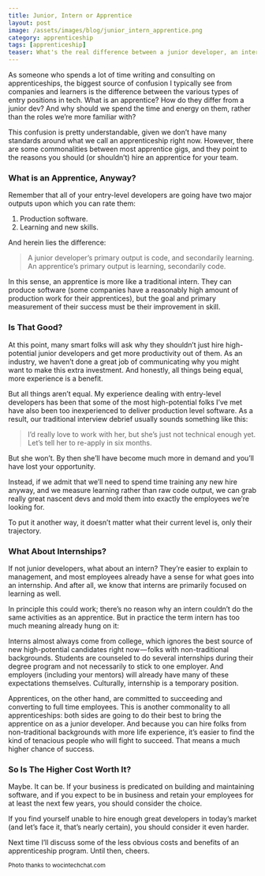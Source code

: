 ```yaml
---
title: Junior, Intern or Apprentice
layout: post
image: /assets/images/blog/junior_intern_apprentice.png
category: apprenticeship
tags: [apprenticeship]
teaser: What's the real difference between a junior developer, an intern and an apprentice?
---
```


As someone who spends a lot of time writing and consulting on apprenticeships, the biggest source of confusion I typically see from companies and learners is the difference between the various types of entry positions in tech. What is an apprentice? How do they differ from a junior dev? And why should we spend the time and energy on them, rather than the roles we’re more familiar with?

This confusion is pretty understandable, given we don’t have many standards around what we call an apprenticeship right now. However, there are some commonalities between most apprentice gigs, and they point to the reasons you should (or shouldn’t) hire an apprentice for your team.

### What is an Apprentice, Anyway?

Remember that all of your entry-level developers are going have two major outputs upon which you can rate them:

1. Production software.
2. Learning and new skills.

And herein lies the difference:

<blockquote>A junior developer’s primary output is code, and secondarily learning. An apprentice’s primary output is learning, secondarily code.</blockquote>

In this sense, an apprentice is more like a traditional intern. They can produce software (some companies have a reasonably high amount of production work for their apprentices), but the goal and primary measurement of their success must be their improvement in skill.

### Is That Good?

At this point, many smart folks will ask why they shouldn’t just hire high-potential junior developers and get more productivity out of them. As an industry, we haven’t done a great job of communicating why you might want to make this extra investment. And honestly, all things being equal, more experience is a benefit.

But all things aren’t equal. My experience dealing with entry-level developers has been that some of the most high-potential folks I’ve met have also been too inexperienced to deliver production level software. As a result, our traditional interview debrief usually sounds something like this:

<blockquote>I’d really love to work with her, but she’s just not technical enough yet. Let’s tell her to re-apply in six months.</blockquote>

But she won’t. By then she’ll have become much more in demand and you’ll have lost your opportunity.

Instead, if we admit that we’ll need to spend time training any new hire anyway, and we measure learning rather than raw code output, we can grab really great nascent devs and mold them into exactly the employees we’re looking for.

To put it another way, it doesn’t matter what their current level is, only their trajectory.

### What About Internships?

If not junior developers, what about an intern? They’re easier to explain to management, and most employees already have a sense for what goes into an internship. And after all, we know that interns are primarily focused on learning as well.

In principle this could work; there’s no reason why an intern couldn’t do the same activities as an apprentice. But in practice the term intern has too much meaning already hung on it:

Interns almost always come from college, which ignores the best source of new high-potential candidates right now — folks with non-traditional backgrounds. Students are counseled to do several internships during their degree program and not necessarily to stick to one employer. And employers (including your mentors) will already have many of these expectations themselves. Culturally, internship is a temporary position.

Apprentices, on the other hand, are committed to succeeding and converting to full time employees. This is another commonality to all apprenticeships: both sides are going to do their best to bring the apprentice on as a junior developer. And because you can hire folks from non-traditional backgrounds with more life experience, it’s easier to find the kind of tenacious people who will fight to succeed. That means a much higher chance of success.

### So Is The Higher Cost Worth It?

Maybe. It can be. If your business is predicated on building and maintaining software, and if you expect to be in business and retain your employees for at least the next few years, you should consider the choice.

If you find yourself unable to hire enough great developers in today’s market (and let’s face it, that’s nearly certain), you should consider it even harder.

Next time I’ll discuss some of the less obvious costs and benefits of an apprenticeship program. Until then, cheers.

<sub>Photo thanks to wocintechchat.com</sub>
